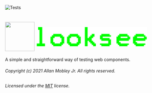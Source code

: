![Tests](https://github.com/look-see/looksee/workflows/Tests/badge.svg)

# <img align="center" src="https://avatars2.githubusercontent.com/u/76873423" width="96" height="96" />  <img align="center"  src="./assets/looksee.png" />
A simple and straightforward way of testing web components.

###### Copyright (c) 2021 Allan Mobley Jr. All rights reserved.
###### Licensed under the [MIT](./LICENSE) license.
